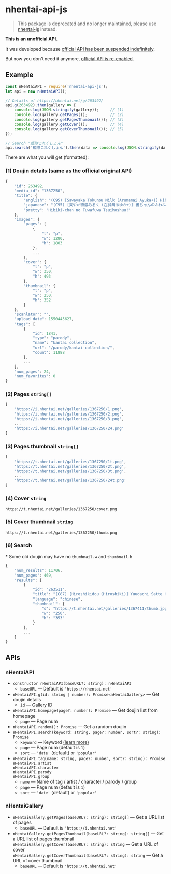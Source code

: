 # nhentai-api-js

> This package is deprecated and no longer maintained, please use [nhentai-js](https://www.npmjs.com/package/nhentai-js) instead.

**This is an unofficial API.**

It was developed because [official API has been suspended indefinitely](https://twitter.com/fuckmaou/status/1084550608097603585).

But now you don't need it anymore, [official API is re-enabled](https://twitter.com/fuckmaou/status/1113868849500303363).

## Example

```javascript
const nHentaiAPI = require('nhentai-api-js');
let api = new nHentaiAPI();

// Details of https://nhentai.net/g/263492/
api.g(263492).then(gallery => {
    console.log(JSON.stringify(gallery));     // (1)
    console.log(gallery.getPages());          // (2)
    console.log(gallery.getPagesThumbnail()); // (3)
    console.log(gallery.getCover());          // (4)
    console.log(gallery.getCoverThumbnail()); // (5)
});

// Search "艦隊これくしょん"
api.search('艦隊これくしょん').then(data => console.log(JSON.stringify(data))); // (6)
```

There are what you will get (formatted):

### (1) Doujin details (same as the official original API)

```javascript
{
    "id": 263492,
    "media_id": "1367250",
    "title": {
        "english": "(C95) [Sawayaka Tokunou Milk (Arumamai Ayuka+)] Hibiki-chan no Fuwafuwa Tsuihoshuu! (Kantai Collection -KanColle-) [Chinese] [山樱汉化]",
        "japanese": "(C95) [爽やか特濃みるく (在誠舞あゆか+)] 響ちゃんのふわふわ追補習! (艦隊これくしょん -艦これ-) [中国翻訳]",
        "pretty": "Hibiki-chan no Fuwafuwa Tsuihoshuu!"
    },
    "images": {
        "pages": [
            {
                "t": "p",
                "w": 1280,
                "h": 1803
            },
            ...
        ],
        "cover": {
            "t": "p",
            "w": 350,
            "h": 493
        },
        "thumbnail": {
            "t": "p",
            "w": 250,
            "h": 352
        }
    },
    "scanlator": "",
    "upload_date": 1550445627,
    "tags": [
        {
            "id": 1841,
            "type": "parody",
            "name": "kantai collection",
            "url": "/parody/kantai-collection/",
            "count": 11888
        },
        ...
    ],
    "num_pages": 24,
    "num_favorites": 0
}
```

### (2) Pages `string[]`

```javascript
[
    'https://i.nhentai.net/galleries/1367250/1.png',
    'https://i.nhentai.net/galleries/1367250/2.png',
    'https://i.nhentai.net/galleries/1367250/3.png',
    ...
    'https://i.nhentai.net/galleries/1367250/24.png'
]
```

### (3) Pages thumbnail `string[]`

```javascript
[
    'https://t.nhentai.net/galleries/1367250/1t.png',
    'https://t.nhentai.net/galleries/1367250/2t.png',
    'https://t.nhentai.net/galleries/1367250/3t.png',
    ...
    'https://t.nhentai.net/galleries/1367250/24t.png'
]
```

### (4) Cover `string`

```text
https://t.nhentai.net/galleries/1367250/cover.png
```

### (5) Cover thumbnail `string`

```text
https://t.nhentai.net/galleries/1367250/thumb.png
```

### (6) Search

\* Some old doujin may have no `thumbnail.w` and `thumbnail.h`

```javascript
{
    "num_results": 11706,
    "num_pages": 469,
    "results": [
        {
            "id": "263511",
            "title": "(C87) [Hiroshikidou (Hiroshiki)] Yuudachi Satte Hi ga Shizumu (Kantai Collection -KanColle-)[Chinese][基德漢化組]",
            "language": "chinese",
            "thumbnail": {
                "s": "https://t.nhentai.net/galleries/1367411/thumb.jpg",
                "w": "250",
                "h": "353"
            }
        },
        ...
    ]
}
```

## APIs

### nHentaiAPI

- `constructor nHentaiAPI(baseURL?: string): nHentaiAPI`
  - `baseURL` — Default is `'https://nhentai.net'`
- `nHentaiAPI.g(id: string | number): Promise<nHentaiGallery>` — Get doujin details
  - `id` — Gallery ID
- `nHentaiAPI.homepage(page?: number): Promise` — Get doujin list from homepage
  - `page` — Page num
- `nHentaiAPI.random(): Promise` — Get a random doujin
- `nHentaiAPI.search(keyword: string, page?: number, sort?: string): Promise`  
  - `keyword` — Keyword [(learn more)](https://nhentai.net/info/)
  - `page` — Page num (default is `1`)
  - `sort` — `'date'` (default) or `'popular'`
- `nHentaiAPI.tag(name: string, page?: number, sort?: string): Promise`  
  `nHentaiAPI.artist`  
  `nHentaiAPI.character`  
  `nHentaiAPI.parody`  
  `nHentaiAPI.group`
  - `name` — Name of tag / artist / character / parody / group
  - `page` — Page num (default is `1`)
  - `sort` — `'date'` (default) or `'popular'`

### nHentaiGallery

- `nHentaiGallery.getPages(baseURL?: string): string[]` — Get a URL list of pages
  - `baseURL` — Default is `'https://i.nhentai.net'`
- `nHentaiGallery.getPagesThumbnail(baseURL?: string): string[]` — Get a URL list of pages thumbnail  
  `nHentaiGallery.getCover(baseURL?: string): string` — Get a URL of cover  
  `nHentaiGallery.getCoverThumbnail(baseURL?: string): string` — Get a URL of cover thumbnail
  - `baseURL` — Default is `'https://t.nhentai.net'`
